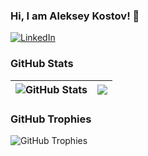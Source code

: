 ### Hi, I am Aleksey Kostov! 👋
 


[![LinkedIn](https://img.shields.io/badge/-LinkedIn-0e76a8?style=flat-square&logo=Linkedin&logoColor=white)](https://www.linkedin.com/in/aleksey-kostov-b09249198/) 

### GitHub Stats

| <img align="center" src="https://github-readme-stats.vercel.app/api?username=Aleksey-Kostov&count_private=true&show_icons=true&include_all_commits=true&hide_border=true&hide=contribs" alt="GitHub Stats" /> | <img align="center" src="https://github-readme-stats.vercel.app/api/top-langs/?username=Aleksey-Kostov&layout=compact&hide_border=true" /> |
| ------------- | ------------- |

### GitHub Trophies

<img align="center" src="https://github-profile-trophy.vercel.app/?username=Aleksey-Kostov&rank=-C,-B" alt="GitHub Trophies" />
